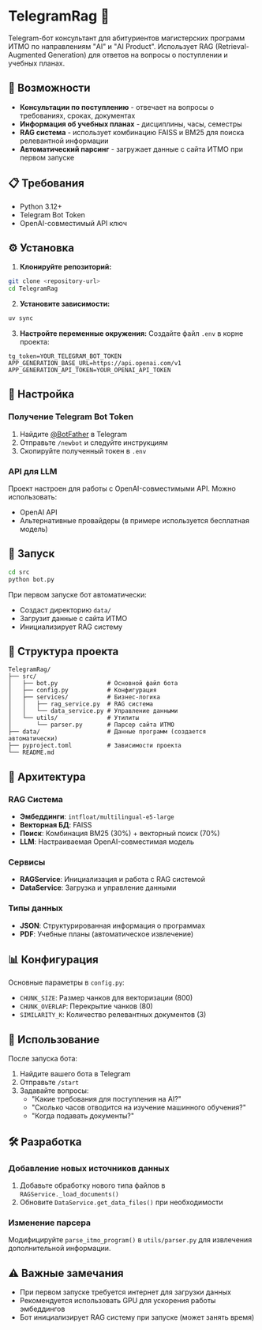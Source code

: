 # TelegramRag 🤖

Telegram-бот консультант для абитуриентов магистерских программ ИТМО по направлениям "AI" и "AI Product". Использует RAG (Retrieval-Augmented Generation) для ответов на вопросы о поступлении и учебных планах.

## 🚀 Возможности

- **Консультации по поступлению** - отвечает на вопросы о требованиях, сроках, документах
- **Информация об учебных планах** - дисциплины, часы, семестры
- **RAG система** - использует комбинацию FAISS и BM25 для поиска релевантной информации
- **Автоматический парсинг** - загружает данные с сайта ИТМО при первом запуске

## 📋 Требования

- Python 3.12+
- Telegram Bot Token
- OpenAI-совместимый API ключ

## ⚙️ Установка

1. **Клонируйте репозиторий:**
```bash
git clone <repository-url>
cd TelegramRag
```

2. **Установите зависимости:**
```bash
uv sync
```

3. **Настройте переменные окружения:**
Создайте файл `.env` в корне проекта:
```env
tg_token=YOUR_TELEGRAM_BOT_TOKEN
APP_GENERATION_BASE_URL=https://api.openai.com/v1
APP_GENERATION_API_TOKEN=YOUR_OPENAI_API_TOKEN
```

## 🔧 Настройка

### Получение Telegram Bot Token
1. Найдите [@BotFather](https://t.me/botfather) в Telegram
2. Отправьте `/newbot` и следуйте инструкциям
3. Скопируйте полученный токен в `.env`

### API для LLM
Проект настроен для работы с OpenAI-совместимыми API. Можно использовать:
- OpenAI API
- Альтернативные провайдеры (в примере используется бесплатная модель)

## 🚀 Запуск

```bash
cd src
python bot.py
```

При первом запуске бот автоматически:
- Создаст директорию `data/`
- Загрузит данные с сайта ИТМО
- Инициализирует RAG систему

## 📁 Структура проекта

```
TelegramRag/
├── src/
│   ├── bot.py              # Основной файл бота
│   ├── config.py           # Конфигурация
│   ├── services/           # Бизнес-логика
│   │   ├── rag_service.py  # RAG система
│   │   └── data_service.py # Управление данными
│   └── utils/              # Утилиты
│       └── parser.py       # Парсер сайта ИТМО
├── data/                   # Данные программ (создается автоматически)
├── pyproject.toml          # Зависимости проекта
└── README.md
```

## 🔧 Архитектура

### RAG Система
- **Эмбеддинги**: `intfloat/multilingual-e5-large`
- **Векторная БД**: FAISS
- **Поиск**: Комбинация BM25 (30%) + векторный поиск (70%)
- **LLM**: Настраиваемая OpenAI-совместимая модель

### Сервисы
- **RAGService**: Инициализация и работа с RAG системой
- **DataService**: Загрузка и управление данными

### Типы данных
- **JSON**: Структурированная информация о программах
- **PDF**: Учебные планы (автоматическое извлечение)

## 📊 Конфигурация

Основные параметры в `config.py`:
- `CHUNK_SIZE`: Размер чанков для векторизации (800)
- `CHUNK_OVERLAP`: Перекрытие чанков (80)
- `SIMILARITY_K`: Количество релевантных документов (3)

## 🤖 Использование

После запуска бота:

1. Найдите вашего бота в Telegram
2. Отправьте `/start`
3. Задавайте вопросы:
   - "Какие требования для поступления на AI?"
   - "Сколько часов отводится на изучение машинного обучения?"
   - "Когда подавать документы?"

## 🛠️ Разработка

### Добавление новых источников данных
1. Добавьте обработку нового типа файлов в `RAGService._load_documents()`
2. Обновите `DataService.get_data_files()` при необходимости

### Изменение парсера
Модифицируйте `parse_itmo_program()` в `utils/parser.py` для извлечения дополнительной информации.

## ⚠️ Важные замечания

- При первом запуске требуется интернет для загрузки данных
- Рекомендуется использовать GPU для ускорения работы эмбеддингов
- Бот инициализирует RAG систему при запуске (может занять время)
